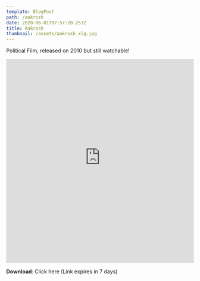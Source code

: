 ```yaml
---
template: BlogPost
path: /aakrosh
date: 2020-06-01T07:57:20.253Z
title: Aakrosh
thumbnail: /assets/aakrosh_xlg.jpg
---
```

Political Film, released on 2010 but still watchable! 

<iframe width="100%" height="550" src="https://www.youtube-nocookie.com/embed/aKXm8gAtgU4" frameborder="0" allow="accelerometer; autoplay; encrypted-media; gyroscope; picture-in-picture" allowfullscreen></iframe>

**Download**: Click here (Link expires in 7 days)

